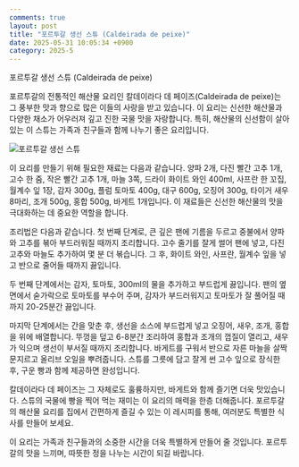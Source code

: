 ```yaml
---
comments: true
layout: post
title: "포르투갈 생선 스튜 (Caldeirada de peixe)"
date: 2025-05-31 10:05:34 +0900
category: 2025-5
---
```


포르투갈 생선 스튜 (Caldeirada de peixe)

포르투갈의 전통적인 해산물 요리인 칼데이라다 데 페이즈(Caldeirada de peixe)는 그 풍부한 맛과 향으로 많은 이들의 사랑을 받고 있습니다. 이 요리는 신선한 해산물과 다양한 채소가 어우러져 깊고 진한 국물 맛을 자랑합니다. 특히, 해산물의 신선함이 살아있는 이 스튜는 가족과 친구들과 함께 나누기 좋은 요리입니다.

![포르투갈 생선 스튜](https://www.themealdb.com/images/media/meals/do7zps1614349775.jpg)

이 요리를 만들기 위해 필요한 재료는 다음과 같습니다. 양파 2개, 다진 빨간 고추 1개, 고수 한 줌, 작은 빨간 고추 1개, 마늘 3쪽, 드라이 화이트 와인 400ml, 사프란 한 꼬집, 월계수 잎 1장, 감자 300g, 플럼 토마토 400g, 대구 600g, 오징어 300g, 타이거 새우 8마리, 조개 500g, 홍합 500g, 바게트 1개입니다. 이 재료들은 신선한 해산물의 맛을 극대화하는 데 중요한 역할을 합니다.

조리법은 다음과 같습니다. 첫 번째 단계로, 큰 깊은 팬에 기름을 두르고 중불에서 양파와 고추를 볶아 부드러워질 때까지 조리합니다. 고수 줄기를 잘게 썰어 팬에 넣고, 다진 고추와 마늘도 추가하여 몇 분 더 볶습니다. 그 후, 화이트 와인, 사프란, 월계수 잎을 넣고 반으로 줄어들 때까지 끓입니다.

두 번째 단계에서는 감자, 토마토, 300ml의 물을 추가하고 부드럽게 끓입니다. 팬의 옆면에서 숟가락으로 토마토를 부수어 주며, 감자가 부드러워지고 토마토가 잘 풀어질 때까지 20-25분간 끓입니다.

마지막 단계에서는 간을 맞춘 후, 생선을 소스에 부드럽게 넣고 오징어, 새우, 조개, 홍합을 위에 배열합니다. 뚜껑을 덮고 6-8분간 조리하여 홍합과 조개의 껍질이 열리고, 새우가 익으며 생선이 부서질 때까지 조리합니다. 바게트를 구워서 반으로 자른 마늘을 살짝 문지르고 올리브 오일을 뿌려줍니다. 스튜를 그릇에 담고 잘게 썬 고수 잎으로 장식한 후, 구운 빵과 함께 제공하면 완성입니다.

칼데이라다 데 페이즈는 그 자체로도 훌륭하지만, 바게트와 함께 즐기면 더욱 맛있습니다. 스튜의 국물에 빵을 찍어 먹는 재미는 이 요리의 매력을 한층 더해줍니다. 포르투갈의 해산물 요리를 집에서 간편하게 즐길 수 있는 이 레시피를 통해, 여러분도 특별한 식사를 만들어 보세요. 

이 요리는 가족과 친구들과의 소중한 시간을 더욱 특별하게 만들어 줄 것입니다. 포르투갈의 맛을 느끼며, 따뜻한 정을 나누는 시간이 되길 바랍니다.
